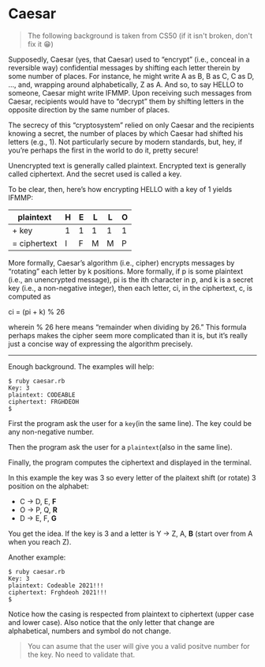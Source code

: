 # Caesar

> The following background is taken from CS50 (if it isn't broken, don't fix it 😁)

Supposedly, Caesar (yes, that Caesar) used to “encrypt” (i.e., conceal in a reversible way) confidential messages by shifting each letter therein by some number of places. For instance, he might write A as B, B as C, C as D, …, and, wrapping around alphabetically, Z as A. And so, to say HELLO to someone, Caesar might write IFMMP. Upon receiving such messages from Caesar, recipients would have to “decrypt” them by shifting letters in the opposite direction by the same number of places.

The secrecy of this “cryptosystem” relied on only Caesar and the recipients knowing a secret, the number of places by which Caesar had shifted his letters (e.g., 1). Not particularly secure by modern standards, but, hey, if you’re perhaps the first in the world to do it, pretty secure!

Unencrypted text is generally called plaintext. Encrypted text is generally called ciphertext. And the secret used is called a key.

To be clear, then, here’s how encrypting HELLO with a key of 1 yields IFMMP:

| plaintext    | H   | E   | L   | L   | O   |
| ------------ | --- | --- | --- | --- | --- |
| + key        | 1   | 1   | 1   | 1   | 1   |
| = ciphertext | I   | F   | M   | M   | P   |

More formally, Caesar’s algorithm (i.e., cipher) encrypts messages by “rotating” each letter by k positions. More formally, if p is some plaintext (i.e., an unencrypted message), pi is the ith character in p, and k is a secret key (i.e., a non-negative integer), then each letter, ci, in the ciphertext, c, is computed as

ci = (pi + k) % 26

wherein % 26 here means “remainder when dividing by 26.” This formula perhaps makes the cipher seem more complicated than it is, but it’s really just a concise way of expressing the algorithm precisely.

---

Enough background. The examples will help:

```
$ ruby caesar.rb
Key: 3
plaintext: CODEABLE
ciphertext: FRGHDEOH
$
```

First the program ask the user for a `key`(in the same line). The key could be any non-negative number.

Then the program ask the user for a `plaintext`(also in the same line).

Finally, the program computes the ciphertext and displayed in the terminal.

In this example the key was 3 so every letter of the plaitext shift (or rotate) 3 position on the alphabet:

- C -> D, E, **F**
- O -> P, Q, **R**
- D -> E, F, **G**

You get the idea. If the key is 3 and a letter is Y -> Z, A, **B** (start over from A when you reach Z).

Another example:

```
$ ruby caesar.rb
Key: 3
plaintext: Codeable 2021!!!
ciphertext: Frghdeoh 2021!!!
$
```

Notice how the casing is respected from plaintext to ciphertext (upper case and lower case). Also notice that the only letter that change are alphabetical, numbers and symbol do not change.

> You can asume that the user will give you a valid positve number for the key. No need to validate that.
